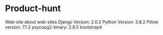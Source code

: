 # Product-hunt
Web-site about web-sites 
Django Version: 	2.0.2
Python Version: 	3.8.2
Pillow version:   7.1.2
psycopg2-binary:  2.8.5
bootstrap4
